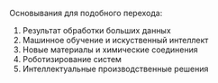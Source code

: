 Основывания для подобного перехода:
1. Результат обработки больших данных
2. Машинное обучение и искуственный интеллект
3. Новые материалы и химические соединения
4. Роботизирование систем
5. Интеллектуальные производственные решения